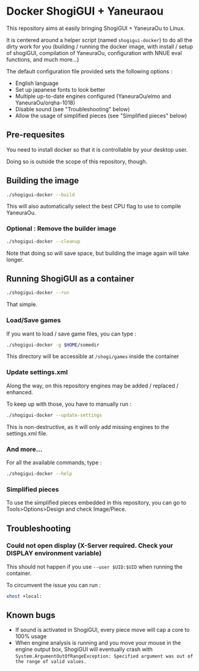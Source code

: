 # Docker ShogiGUI + Yaneuraou
This repository aims at easily bringing ShogiGUI + YaneuraOu to Linux.

It is centered around a helper script (named `shogigui-docker`) to do all the dirty work for you (building / running the docker image, with install / setup of shogiGUI, compilation of YaneuraOu, configuration with NNUE eval functions, and much more...)

The default configuration file provided sets the following options :

- English language
- Set up japanese fonts to look better
- Multiple up-to-date engines configured (YaneuraOu/elmo and YaneuraOu/orqha-1018)
- Disable sound (see "Troubleshooting" below)
- Allow the usage of simplified pieces (see "Simplified pieces" below)

## Pre-requesites
You need to install docker so that it is controllable by your desktop user.

Doing so is outside the scope of this repository, though.

## Building the image
```bash
./shogigui-docker --build
```
This will also automatically select the best CPU flag to use to compile YaneuraOu.

### Optional : Remove the builder image
```bash
./shogigui-docker --cleanup
```
Note that doing so will save space, but building the image again will take longer.


## Running ShogiGUI as a container
```bash
./shogigui-docker --run
```
That simple.

### Load/Save games
If you want to load / save game files, you can type :
```bash
./shogigui-docker -g $HOME/somedir
```
This directory will be accessible at `/shogi/games` inside the container

### Update settings.xml
Along the way, on this repository engines may be added / replaced / enhanced.

To keep up with those, you have to manually run :
```bash
./shogigui-docker --update-settings
```
This is non-destructive, as it will only add missing engines to the settings.xml file.


### And more...
For all the available commands, type :
```bash
./shogigui-docker --help
```

### Simplified pieces
To use the simplified pieces embedded in this repository, you can go to Tools>Options>Design and check Image/Piece.

## Troubleshooting
### Could not open display (X-Server required. Check your DISPLAY environment variable)
This should not happen if you use `--user $UID:$UID` when running the container.

To circumvent the issue you can run : 
```bash
xhost +local:
```

## Known bugs
- If sound is activated in ShogiGUI, every piece move will cap a core to 100% usage
- When engine analysis is running and you move your mouse in the engine output box, ShogiGUI will eventually crash with `System.ArgumentOutOfRangeException: Specified argument was out of the range of valid values.`
